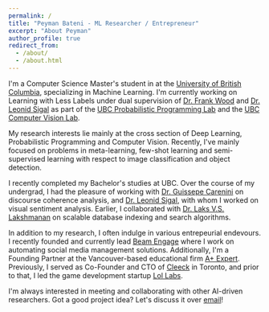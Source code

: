 ```yaml
---
permalink: /
title: "Peyman Bateni - ML Researcher / Entrepreneur"
excerpt: "About Peyman"
author_profile: true
redirect_from: 
  - /about/
  - /about.html
---
```


I'm a Computer Science Master's student in at the [University of British Columbia](), specializing in Machine Learning. I'm currently working on Learning with Less Labels under dual supervision of [Dr. Frank Wood](https://www.cs.ubc.ca/~fwood/) and [Dr. Leonid Sigal](https://www.cs.ubc.ca/~lsigal/) as part of the [UBC Probabilistic Programming Lab](https://www.cs.ubc.ca/cs-research/lci/research-groups/programming-languages-artificial-intelligence-plai) and the [UBC Computer Vision Lab](https://vision.cs.ubc.ca/). 

My research interests lie mainly at the cross section of Deep Learning, Probabilistic Programming and Computer Vision. Recently, I've mainly focused on problems in meta-learning, few-shot learning and semi-supervised learning with respect to image classification and object detection.

I recently completed my Bachelor's studies at UBC. Over the course of my undergrad, I had the pleasure of working with [Dr. Guissepe Carenini](https://www.cs.ubc.ca/~carenini/) on discourse coherence analysis, and [Dr. Leonid Sigal](https://www.cs.ubc.ca/~lsigal/), with whom I worked on visual sentiment analysis. Earlier, I collaborated with [Dr. Laks V.S. Lakshmanan](https://www.cs.ubc.ca/~laks/) on scalable database indexing and search algorithms.

In addition to my research, I often indulge in various entrepeurial endevours. I recently founded and currently lead [Beam Engage](https://www.beamengage.com) where I work on automating social media management solutions. Additionally, I'm a Founding Partner at the Vancouver-based educational firm [A+ Expert](https://www.aplus-expert.com). Previously, I served as Co-Founder and CTO of [Cleeck](https://www.cleeck.com) in Toronto, and prior to that, I led the game development startup [Lol Labs](https://thelollabs.com).

I'm always interested in meeting and collaborating with other AI-driven researchers. Got a good project idea? Let's discuss it over [email](mailto:peyman.bateni@alumni.ubc.ca)!